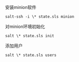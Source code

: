 安装minion软件

`salt-ssh -i \* state.sls minion`

对minion环境初始化

`salt \* state.sls init`

添加用户

`salt \* state.sls users`
